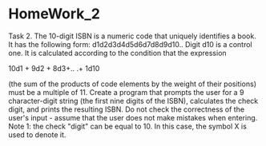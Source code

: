 # HomeWork_2
Task 2. The 10-digit ISBN is a numeric code that uniquely identifies a book. It has the
following form: d1d2d3d4d5d6d7d8d9d10.. Digit d10 is a control one. It is calculated
according to the condition that the expression

10d1 + 9d2 + 8d3+.. .+ 1d10

(the sum of the products of code elements by the weight of their positions) must be a
multiple of 11. Create a program that prompts the user for a 9 character-digit string (the
first nine digits of the ISBN), calculates the check digit, and prints the resulting ISBN. Do
not check the correctness of the user's input - assume that the user does not make
mistakes when entering.
Note 1: the check "digit" can be equal to 10. In this case, the symbol X is used to denote it.

